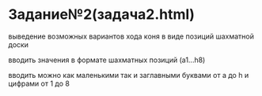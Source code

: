 # Задание№2(задача2.html)

выведение возможных вариантов хода коня в виде позиций шахматной доски

вводить значения в формате шахматных позиций (a1...h8)

вводить можно как маленькими так и заглавными буквами от а до h и цифрами от 1 до 8
